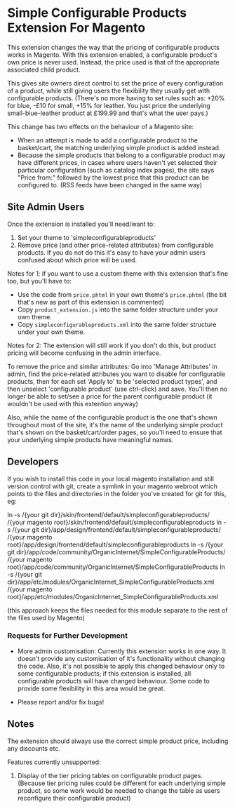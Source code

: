 Simple Configurable Products Extension For Magento
==================================================

This extension changes the way that the pricing of configurable products works in Magento.
With this extension enabled, a configurable product's own price is never used. Instead, the price used is that of the appropriate associated child product.

This gives site owners direct control to set the price of every configuration of a product, while still giving users the flexibility they usually get with configurable products.
(There's no more having to set rules such as: +20% for blue, -£10 for small, +15% for leather. You just price the underlying small-blue-leather product at £199.99 and that's what the user pays.)


This change has two effects on the behaviour of a Magento site:
* When an attempt is made to add a configurable product to the basket/cart, the matching underlying simple product is added instead.
* Because the simple products that belong to a configurable product may have different prices, in cases where users haven't yet selected their particular configuration (such as catalog index pages), the site says "Price from:" followed by the lowest price that this product can be configured to. (RSS feeds have been changed in the same way)




Site Admin Users
----------------

Once the extension is installed you'll need/want to:
1. Set your theme to 'simpleconfigurableproducts'
2. Remove price (and other price-related attributes) from configurable products. If you do not do this it's easy to have your admin users confused about which price will be used.



Notes for 1: if you want to use a custom theme with this extension that's fine too, but you'll have to:
* Use the code from `price.phtml` in your own theme's `price.phtml` (the bit that's new as part of this extension is commented)
* Copy `product_extension.js` into the same folder structure under your own theme.
* Copy `simpleconfigurableproducts.xml` into the same folder structure under your own theme.

Notes for 2: The extension will still work if you don't do this, but product pricing will become confusing in the admin interface.

To remove the price and similar attributes: Go into 'Manage Attributes' in admin, find the price-related attributes you want to disable for configurable products, then for each set 'Apply to' to be 'selected product types', and then unselect 'configurable product' (use ctrl-click) and save.  You'll then no longer be able to set/see a price for the parent configurable product (it wouldn't be used with this extention anyway)


Also, while the name of the configurable product is the one that's shown throughout most of the site, it's the name of the underlying simple product that's shown on the basket/cart/order pages, so you'll need to ensure that your underlying simple products have meaningful names.


Developers
----------

If you wish to install this code in your local magento installation and still version control with git, create a symlink in your magento webroot which points to the files and directories in the folder you've created for git for this, eg:

ln -s  /{your git dir}/skin/frontend/default/simpleconfigurableproducts/ /{your magento root}/skin/frontend/default/simpleconfigurableproducts
ln -s  /{your git dir}/app/design/frontend/default/simpleconfigurableproducts/ /{your magento root}/app/design/frontend/default/simpleconfigurableproducts
ln -s  /{your git dir}/app/code/community/OrganicInternet/SimpleConfigurableProducts/ /{your magento root}/app/code/community/OrganicInternet/SimpleConfigurableProducts
ln -s  /{your git dir}/app/etc/modules/OrganicInternet_SimpleConfigurableProducts.xml /{your magento root}/app/etc/modules/OrganicInternet_SimpleConfigurableProducts.xml

(this approach keeps the files needed for this module separate to the rest of the files used by Magento)


### Requests for Further Development

* More admin customisation: Currently this extension works in one way. It doesn't provide any customisation of it's functionality without changing the code.  Also, it's not possible to apply this changed behaviour only to some configurable products; if this extension is installed, all configurable products will have changed behaviour. Some code to provide some flexibility in this area would be great.

* Please report and/or fix bugs!


Notes
-----
The extension should always use the correct simple product price, including any discounts etc.

Features currently unsupported:
1. Display of the tier pricing tables on configurable product pages.  (Because tier pricing rules could be different for each underlying simple product, so some work would be needed to change the table as users reconfigure their configurable product)
